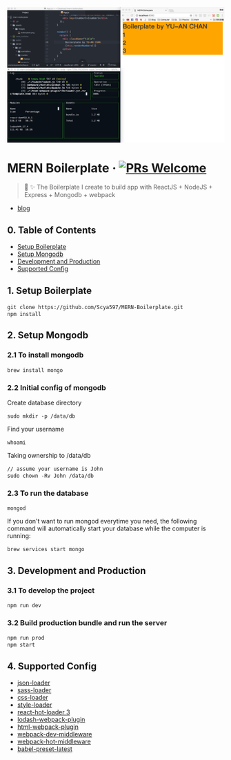 ![logo](https://github.com/Scya597/MERN-Boilerplate/blob/master/assets/images/boilerplate-image.png)

# MERN Boilerplate &middot; [![PRs Welcome](https://img.shields.io/badge/PRs-welcome-brightgreen.svg?style=flat-square)](http://makeapullrequest.com)
> 🎉 ✨ The Boilerplate I create to build app with ReactJS + NodeJS + Express + Mongodb + webpack 

- [blog](https://scyablog.blogspot.tw/2017/07/mern.html)

## 0. Table of Contents  
- [Setup Boilerplate](#1-setup-boilerplate)
- [Setup Mongodb](#2-setup-mongodb)
- [Development and Production](#3-development-and-production)
- [Supported Config](#4-supported-config)

## 1. Setup Boilerplate
```
git clone https://github.com/Scya597/MERN-Boilerplate.git
npm install
```

## 2. Setup Mongodb

### 2.1 To install mongodb

```
brew install mongo
```

### 2.2 Initial config of mongodb

Create database directory

```
sudo mkdir -p /data/db
```

Find your username

```
whoami
```

Taking ownership to /data/db

```
// assume your username is John
sudo chown -Rv John /data/db
```

### 2.3 To run the database

```
mongod
```

If you don't want to run mongod everytime you need, the following command will automatically start your database while the computer is running:

```
brew services start mongo
```

## 3. Development and Production

### 3.1 To develop the project

```
npm run dev
```

### 3.2 Build production bundle and run the server

```
npm run prod
npm start
```

## 4. Supported Config

- [json-loader](https://github.com/webpack-contrib/json-loader)
- [sass-loader](https://github.com/webpack-contrib/sass-loader)
- [css-loader](https://github.com/webpack-contrib/css-loader)
- [style-loader](https://github.com/webpack-contrib/style-loader)
- [react-hot-loader 3](https://github.com/gaearon/react-hot-loader)
- [lodash-webpack-plugin](https://github.com/lodash/lodash-webpack-plugin)
- [html-webpack-plugin](https://github.com/jantimon/html-webpack-plugin)
- [webpack-dev-middleware](https://github.com/webpack/webpack-dev-middleware)
- [webpack-hot-middleware](https://github.com/glenjamin/webpack-hot-middleware)
- [babel-preset-latest](https://babeljs.io/docs/plugins/preset-latest/)